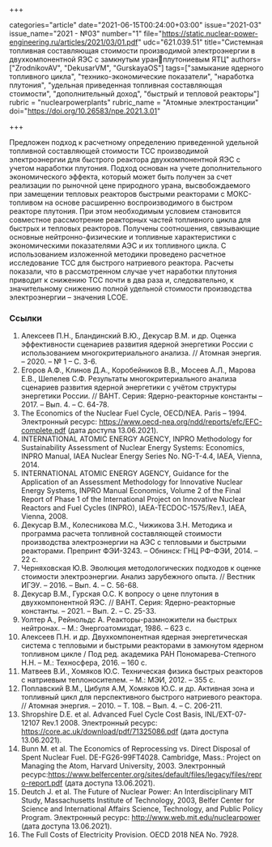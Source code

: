+++

categories="article"
date="2021-06-15T00:24:00+03:00"
issue="2021-03"
issue_name="2021 - №03"
number="1"
file="https://static.nuclear-power-engineering.ru/articles/2021/03/01.pdf"
udc="621.039.51"
title="Системная топливная составляющая стоимости производимой электроэнергии в двухкомпонентной ЯЭС с замкнутым уранплутониевым ЯТЦ"
authors=["ZrodnikovAV", "DekusarVM", "GurskayaOS"]
tags=["замыкание ядерного топливного цикла", "технико-экономические показатели", "наработка плутония", "удельная приведенная топливная составляющая стоимости", "дополнительный доход", "быстрый и тепловой реакторы"]
rubric = "nuclearpowerplants"
rubric_name = "Aтомные электростанции"
doi="https://doi.org/10.26583/npe.2021.3.01"

+++

Предложен подход к расчетному определению приведенной удельной топливной составляющей стоимости ТСС производимой электроэнергии для быстрого реактора двухкомпонентной ЯЭС с учетом наработки плутония. Подход основан на учете дополнительного экономического эффекта, который может быть получен за счет реализации по рыночной цене природного урана, высвобождаемого при замещении тепловых реакторов быстрыми реакторами с МОКС-топливом на основе расширенно воспроизводимого в быстром реакторе плутония. При этом необходимым условием становится совместное рассмотрение реакторных частей топливного цикла для быстрых и тепловых реакторов. Получены соотношения, связывающие основные нейтронно-физические и топливные характеристики с экономическими показателями АЭС и их топливного цикла. С использованием изложенной методики проведено расчетное исследование ТСС для быстрого натриевого реактора. Расчеты показали, что в рассмотренном случае учет наработки плутония приводит к снижению ТСС почти в два раза и, следовательно, к значительному снижению полной удельной стоимости производства электроэнергии – значения LCOE.

### Ссылки

1. Алексеев П.Н., Бландинский В.Ю., Декусар В.М. и др. Оценка эффективности сценариев развития ядерной энергетики России с использованием многокритериального анализа. // Атомная энергия. – 2020. – № 1 – С. 3-6.
2. Егоров А.Ф., Клинов Д.А., Коробейников В.В., Мосеев А.Л., Марова Е.В., Шепелев С.Ф. Результаты многокритериального анализа сценариев развития ядерной энергетики с учётом структуры энергетики России. // ВАНТ. Cерия: Ядерно-реакторные константы – 2017. – Вып. 4. – С. 64-78.
3. The Economics of the Nuclear Fuel Cycle, OECD/NEA. Paris – 1994. Электронный ресурс: https://www.oecd-nea.org/ndd/reports/efc/EFC-complete.pdf (дата доступа 13.06.2021).
4. INTERNATIONAL ATOMIC ENERGY AGENCY, INPRO Methodology for Sustainability Assessment of Nuclear Energy Systems: Economics, INPRO Manual, IAEA Nuclear Energy Series No. NG-T-4.4, IAEA, Vienna, 2014.
5. INTERNATIONAL ATOMIC ENERGY AGENCY, Guidance for the Application of an Assessment Methodology for Innovative Nuclear Energy Systems, INPRO Manual Economics, Volume 2 of the Final Report of Phase 1 of the International Project on Innovative Nuclear Reactors and Fuel Cycles (INPRO), IAEA-TECDOC-1575/Rev.1, IAEA, Vienna, 2008.
6. Декусар В.М., Колесникова М.С., Чижикова З.Н. Методика и программа расчета топливной составляющей стоимости производства электроэнергии на АЭС с тепловыми и быстрыми реакторами. Препринт ФЭИ-3243. – Обнинск: ГНЦ РФ-ФЭИ, 2014. – 22 с.
7. Черняховская Ю.В. Эволюция методологических подходов к оценке стоимости электроэнергии. Анализ зарубежного опыта. // Вестник ИГЭУ. – 2016. – Вып. 4. – С. 56-68.
8. Декусар В.М., Гурская О.С. К вопросу о цене плутония в двухкомпонентной ЯЭС. // ВАНТ. Серия: Ядерно-реакторные константы. – 2021. – Вып. 2. – С. 25-33.
9. Уолтер А., Рейнольдс А. Реакторы-размножители на быстрых нейтронах. – М.: Энергоатомиздат, 1986. – 623 с.
10. Алексеев П.Н. и др. Двухкомпонентная ядерная энергетическая система с тепловыми и быстрыми реакторами в замкнутом ядерном топливном цикле / Под ред. академика РАН Пономарева-Степного Н.Н. – М.: Техносфера, 2016. – 160 с.
11. Матвеев В.И., Хомяков Ю.С. Техническая физика быстрых реакторов с натриевым теплоносителем. – М.: МЭИ, 2012. – 355 с.
12. Поплавский В.М., Цибуля А.М, Хомяков Ю.С. и др. Активная зона и топливный цикл для перспективного быстрого натриевого реактора. // Атомная энергия. – 2010. – Т. 108. – Вып. 4. – С. 206-211.
13. Shropshire D.E. et al. Advanced Fuel Cycle Cost Basis, INL/EXT-07-12107 Rev.1 2008. Электронный ресурс: https://core.ac.uk/download/pdf/71325086.pdf (дата доступа 13.06.2021).
14. Bunn M. et al. The Economics of Reprocessing vs. Direct Disposal of Spent Nuclear Fuel. DE-FG26-99FT4028. Cambridge, Mass.: Project on Managing the Atom, Harvard University, 2003. Электронный ресурс:https://www.belfercenter.org/sites/default/files/legacy/files/repro-report.pdf (дата доступа 13.06.2021).
15. Deutch J. et al. The Future of Nuclear Power: An Interdisciplinary MIT Study, Massachusetts Institute of Technology, 2003, Belfer Center for Science and International Affairs Science, Technology, and Public Policy Program. Электронный ресурс: http://www.web.mit.edu/nuclearpower (дата доступа 13.06.2021).
16. The Full Costs of Electricity Provision. OECD 2018 NEA No. 7928.